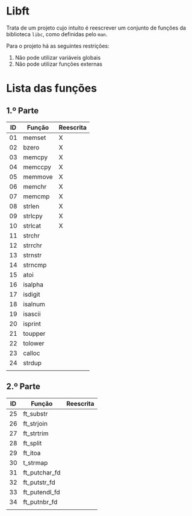 # Libft

Trata de um projeto cujo intuito é reescrever um conjunto de funções da 
biblioteca `libc`, como definidas pelo `man`.

Para o projeto há as seguintes restrições:
1. Não pode utilizar variáveis globais 
2. Não pode utilizar funções externas


# Lista das funções 

## 1.º Parte

|ID|Função|Reescrita|
|---|---|---|
|01|memset|X|
|02|bzero|X|
|03|memcpy|X|
|04|memccpy|X|
|05|memmove|X|
|06|memchr|X|
|07|memcmp|X|
|08|strlen|X|
|09|strlcpy|X|
|10|strlcat|X|
|11|strchr| |
|12|strrchr| |
|13|strnstr| |
|14|strncmp| |
|15|atoi| |
|16|isalpha| |
|17|isdigit| |
|18|isalnum| |
|19|isascii| |
|20|isprint| |
|21|toupper| |
|22|tolower| |
|23|calloc| |
|24|strdup| |
| |||

## 2.º Parte

|ID|Função|Reescrita|
|---|---|---|
|25|ft_substr| |
|26|ft_strjoin| |
|27|ft_strtrim| |
|28|ft_split| |
|29|ft_itoa| |
|30|t_strmap| |
|31|ft_putchar_fd| |
|32|ft_putstr_fd| |
|33|ft_putendl_fd| |
|34|ft_putnbr_fd| |
| |||

